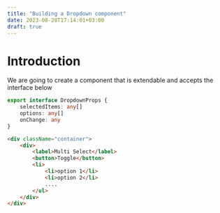 ```yaml
---
title: "Building a Dropdown component"
date: 2023-08-28T17:14:01+03:00
draft: true
---
```


# Introduction

We are going to create a component that is extendable and accepts the interface below

```ts
export interface DropdownProps {
    selectedItems: any[]
    options: any[]
    onChange: any
}
```

```html
<div className="container">
    <div>
        <label>Multi Select</label>
        <button>Toggle</button>
        <li>
            <li>option 1</li>
            <li>option 2</li>
            ....
        </ul>
    </div>
</div>
```
